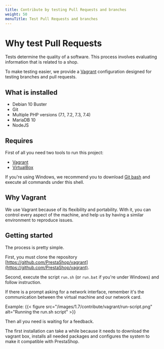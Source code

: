 ```yaml
---
title: Contribute by testing Pull Requests and branches
weight: 50
menuTitle: Test Pull Requests and branches
---
```


# Why test Pull Requests

Tests determine the quality of a software. This process involves evaluating information that is related to a shop.

To make testing easier, we provide a [Vagrant](http://www.vagrantup.com/) configuration designed for testing branches and pull requests.

## What is installed

- Debian 10 Buster
- Git
- Multiple PHP versions (7.1, 7.2, 7.3, 7.4)
- MariaDB 10
- NodeJS

## Requires

First of all you need two tools to run this project:

- [Vagrant](https://www.vagrantup.com/downloads.html)
- [VirtualBox](https://www.virtualbox.org/wiki/Downloads)

If you're using Windows, we recommend you to download [Git bash](https://git-scm.com/downloads) and execute all commands under this shell.

## Why Vagrant

We use Vagrant because of its flexibility and portability.
With it, you can control every aspect of the machine, and help us by having a similar environment to reproduce issues.

## Getting started

The process is pretty simple.

First, you must clone the repository [https://github.com/PrestaShop/vagrant](https://github.com/PrestaShop/vagrant).

Second, execute the script `run.sh` (or `run.bat` if you're under Windows) and follow instruction.

If there is a prompt asking for a network interface, remember it's the communication between the virtual machine and our network card.

Example:
{{< figure src="/images/1.7/contribute/vagrant/run-script.png" alt="Running the run.sh script" >}}

Then all you need is waiting for a feedback.

The first installation can take a while because it needs to download the vagrant box, installs all needed packages and configures the system to make it compatible with PrestaShop.


